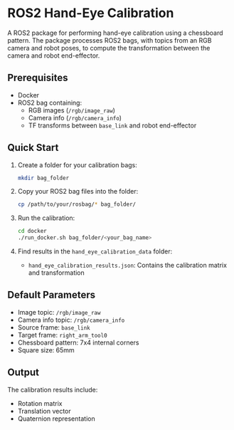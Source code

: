 # ROS2 Hand-Eye Calibration

A ROS2 package for performing hand-eye calibration using a chessboard pattern. The package processes ROS2 bags, with topics from an RGB camera and robot poses, to compute the transformation between the camera and robot end-effector.

## Prerequisites

- Docker
- ROS2 bag containing:
  - RGB images (`/rgb/image_raw`)
  - Camera info (`/rgb/camera_info`)
  - TF transforms between `base_link` and robot end-effector

## Quick Start

1. Create a folder for your calibration bags:
   ```bash
   mkdir bag_folder
   ```

2. Copy your ROS2 bag files into the folder:
   ```bash
   cp /path/to/your/rosbag/* bag_folder/
   ```

3. Run the calibration:
   ```bash
   cd docker
   ./run_docker.sh bag_folder/<your_bag_name>
   ```

4. Find results in the `hand_eye_calibration_data` folder:
   - `hand_eye_calibration_results.json`: Contains the calibration matrix and transformation

## Default Parameters

- Image topic: `/rgb/image_raw`
- Camera info topic: `/rgb/camera_info`
- Source frame: `base_link`
- Target frame: `right_arm_tool0`
- Chessboard pattern: 7x4 internal corners
- Square size: 65mm

## Output

The calibration results include:
- Rotation matrix
- Translation vector
- Quaternion representation

